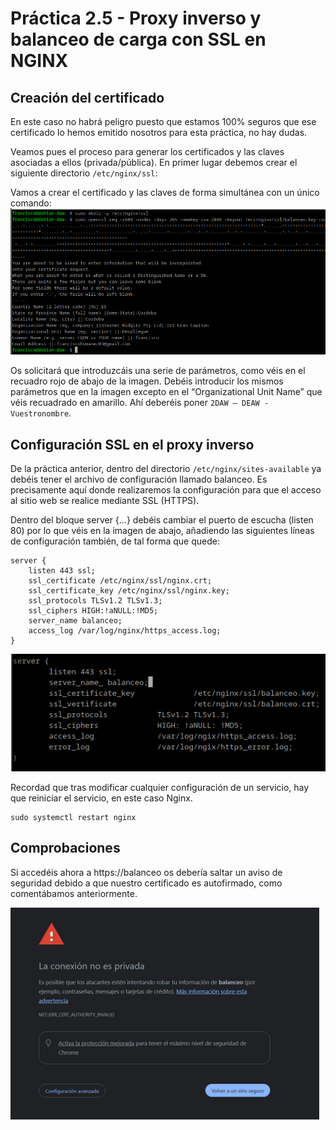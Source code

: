 # Práctica 2.5 - Proxy inverso y balanceo de carga con SSL en NGINX

## Creación del certificado
En este caso no habrá peligro puesto que estamos 100% seguros que ese certificado lo hemos emitido nosotros para esta práctica, no hay dudas.

Veamos pues el proceso para generar los certificados y las claves asociadas a ellos (privada/pública). En primer lugar debemos crear el siguiente directorio `/etc/nginx/ssl`:

Vamos a crear el certificado y las claves de forma simultánea con un único comando: 
![unlink](img/41.png)

Os solicitará que introduzcáis una serie de parámetros, como véis en el recuadro rojo de abajo de la imagen. Debéis introducir los mismos parámetros que en la imagen excepto en el “Organizational Unit Name” que véis recuadrado en amarillo. Ahí deberéis poner `2DAW – DEAW - Vuestronombre`.

## Configuración SSL en el proxy inverso
De la práctica anterior, dentro del directorio `/etc/nginx/sites-available` ya debéis tener el archivo de configuración llamado balanceo. Es precisamente aquí donde realizaremos la configuración para que el acceso al sitio web se realice mediante SSL (HTTPS).

Dentro del bloque server {…} debéis cambiar el puerto de escucha (listen 80) por lo que véis en la imagen de abajo, añadiendo las siguientes líneas de configuración también, de tal forma que quede:

~~~
server {
    listen 443 ssl;
    ssl_certificate /etc/nginx/ssl/nginx.crt;
    ssl_certificate_key /etc/nginx/ssl/nginx.key;
    ssl_protocols TLSv1.2 TLSv1.3;
    ssl_ciphers HIGH:!aNULL:!MD5;
    server_name balanceo;
    access_log /var/log/nginx/https_access.log;
}
~~~

![unlink](img/42.png)

Recordad que tras modificar cualquier configuración de un servicio, hay que reiniciar el servicio, en este caso Nginx.

~~~
sudo systemctl restart nginx
~~~

## Comprobaciones
Si accedéis ahora a https://balanceo os debería saltar un aviso de seguridad debido a que nuestro certificado es autofirmado, como comentábamos anteriormente.

![unlink](img/43.png)

